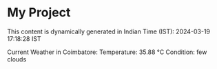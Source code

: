 # My Project

This content is dynamically generated in Indian Time (IST): 2024-03-19 17:18:28 IST


Current Weather in Coimbatore:
Temperature: 35.88 °C
Condition: few clouds

